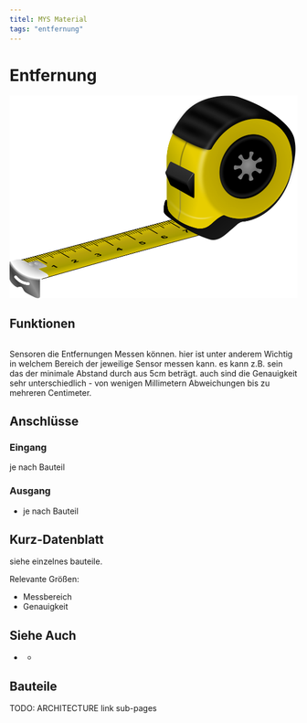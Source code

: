 ```yaml
---
titel: MYS Material
tags: "entfernung"
---
```


# Entfernung

![Maßband](./Yellow%20Tape%20Measure.svg)

## Funktionen

```c++ :./example.cpp
```

Sensoren die Entfernungen Messen können.
hier ist unter anderem Wichtig in welchem Bereich der jeweilige Sensor messen kann.
es kann z.B. sein das der minimale Abstand durch aus 5cm beträgt.
auch sind die Genauigkeit sehr unterschiedlich - von wenigen Millimetern Abweichungen bis zu mehreren Centimeter.

## Anschlüsse

### Eingang

je nach Bauteil

### Ausgang

-   je nach Bauteil

## Kurz-Datenblatt

siehe einzelnes bauteile.

Relevante Größen:

-   Messbereich
-   Genauigkeit

## Siehe Auch

-   -

## Bauteile

TODO: ARCHITECTURE link sub-pages
